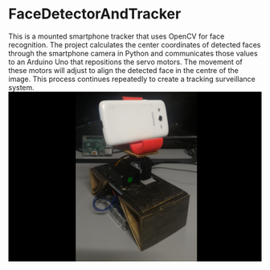 # FaceDetectorAndTracker
This is a mounted smartphone tracker that uses OpenCV for face recognition. The project calculates the center coordinates of detected faces through the smartphone camera in Python and communicates those values to an Arduino Uno that repositions the servo motors. The movement of these motors will adjust to align the detected face in the centre of the image. This process continues repeatedly to create a tracking surveillance system.
![Alt text](/botPic.png?raw=true)
